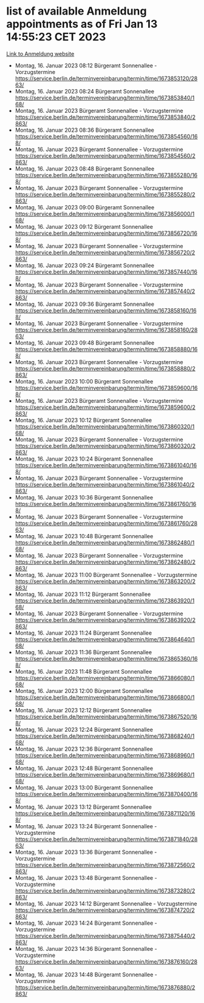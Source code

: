 # list of available Anmeldung appointments as of Fri Jan 13 14:55:23 CET 2023
[Link to Anmeldung website](https://service.berlin.de/terminvereinbarung/termin/tag.php?termin=0&anliegen[]=120686&dienstleisterlist=122210,122217,327316,122219,327312,122227,327314,122231,327346,122243,327348,122252,329742,122260,329745,122262,329748,122254,329751,122271,327278,122273,327274,122277,327276,330436,122280,327294,122282,327290,122284,327292,327539,122291,327270,122285,327266,122286,327264,122296,327268,150230,329760,122301,327282,122297,327286,122294,327284,122312,329763,122314,329775,122304,327330,122311,327334,122309,327332,122281,327352,122279,329772,122276,327324,122274,327326,122267,329766,122246,327318,122251,327320,122257,327322,122208,327298,122226,327300,121362,121364&herkunft=http%3A%2F%2Fservice.berlin.de%2Fdienstleistung%2F120686%2F)
- Montag, 16. Januar 2023 08:12 Bürgeramt Sonnenallee - Vorzugstermine https://service.berlin.de/terminvereinbarung/termin/time/1673853120/2863/
- Montag, 16. Januar 2023 08:24 Bürgeramt Sonnenallee https://service.berlin.de/terminvereinbarung/termin/time/1673853840/168/
- Montag, 16. Januar 2023  Bürgeramt Sonnenallee - Vorzugstermine https://service.berlin.de/terminvereinbarung/termin/time/1673853840/2863/
- Montag, 16. Januar 2023 08:36 Bürgeramt Sonnenallee https://service.berlin.de/terminvereinbarung/termin/time/1673854560/168/
- Montag, 16. Januar 2023  Bürgeramt Sonnenallee - Vorzugstermine https://service.berlin.de/terminvereinbarung/termin/time/1673854560/2863/
- Montag, 16. Januar 2023 08:48 Bürgeramt Sonnenallee https://service.berlin.de/terminvereinbarung/termin/time/1673855280/168/
- Montag, 16. Januar 2023  Bürgeramt Sonnenallee - Vorzugstermine https://service.berlin.de/terminvereinbarung/termin/time/1673855280/2863/
- Montag, 16. Januar 2023 09:00 Bürgeramt Sonnenallee https://service.berlin.de/terminvereinbarung/termin/time/1673856000/168/
- Montag, 16. Januar 2023 09:12 Bürgeramt Sonnenallee https://service.berlin.de/terminvereinbarung/termin/time/1673856720/168/
- Montag, 16. Januar 2023  Bürgeramt Sonnenallee - Vorzugstermine https://service.berlin.de/terminvereinbarung/termin/time/1673856720/2863/
- Montag, 16. Januar 2023 09:24 Bürgeramt Sonnenallee https://service.berlin.de/terminvereinbarung/termin/time/1673857440/168/
- Montag, 16. Januar 2023  Bürgeramt Sonnenallee - Vorzugstermine https://service.berlin.de/terminvereinbarung/termin/time/1673857440/2863/
- Montag, 16. Januar 2023 09:36 Bürgeramt Sonnenallee https://service.berlin.de/terminvereinbarung/termin/time/1673858160/168/
- Montag, 16. Januar 2023  Bürgeramt Sonnenallee - Vorzugstermine https://service.berlin.de/terminvereinbarung/termin/time/1673858160/2863/
- Montag, 16. Januar 2023 09:48 Bürgeramt Sonnenallee https://service.berlin.de/terminvereinbarung/termin/time/1673858880/168/
- Montag, 16. Januar 2023  Bürgeramt Sonnenallee - Vorzugstermine https://service.berlin.de/terminvereinbarung/termin/time/1673858880/2863/
- Montag, 16. Januar 2023 10:00 Bürgeramt Sonnenallee https://service.berlin.de/terminvereinbarung/termin/time/1673859600/168/
- Montag, 16. Januar 2023  Bürgeramt Sonnenallee - Vorzugstermine https://service.berlin.de/terminvereinbarung/termin/time/1673859600/2863/
- Montag, 16. Januar 2023 10:12 Bürgeramt Sonnenallee https://service.berlin.de/terminvereinbarung/termin/time/1673860320/168/
- Montag, 16. Januar 2023  Bürgeramt Sonnenallee - Vorzugstermine https://service.berlin.de/terminvereinbarung/termin/time/1673860320/2863/
- Montag, 16. Januar 2023 10:24 Bürgeramt Sonnenallee https://service.berlin.de/terminvereinbarung/termin/time/1673861040/168/
- Montag, 16. Januar 2023  Bürgeramt Sonnenallee - Vorzugstermine https://service.berlin.de/terminvereinbarung/termin/time/1673861040/2863/
- Montag, 16. Januar 2023 10:36 Bürgeramt Sonnenallee https://service.berlin.de/terminvereinbarung/termin/time/1673861760/168/
- Montag, 16. Januar 2023  Bürgeramt Sonnenallee - Vorzugstermine https://service.berlin.de/terminvereinbarung/termin/time/1673861760/2863/
- Montag, 16. Januar 2023 10:48 Bürgeramt Sonnenallee https://service.berlin.de/terminvereinbarung/termin/time/1673862480/168/
- Montag, 16. Januar 2023  Bürgeramt Sonnenallee - Vorzugstermine https://service.berlin.de/terminvereinbarung/termin/time/1673862480/2863/
- Montag, 16. Januar 2023 11:00 Bürgeramt Sonnenallee - Vorzugstermine https://service.berlin.de/terminvereinbarung/termin/time/1673863200/2863/
- Montag, 16. Januar 2023 11:12 Bürgeramt Sonnenallee https://service.berlin.de/terminvereinbarung/termin/time/1673863920/168/
- Montag, 16. Januar 2023  Bürgeramt Sonnenallee - Vorzugstermine https://service.berlin.de/terminvereinbarung/termin/time/1673863920/2863/
- Montag, 16. Januar 2023 11:24 Bürgeramt Sonnenallee https://service.berlin.de/terminvereinbarung/termin/time/1673864640/168/
- Montag, 16. Januar 2023 11:36 Bürgeramt Sonnenallee https://service.berlin.de/terminvereinbarung/termin/time/1673865360/168/
- Montag, 16. Januar 2023 11:48 Bürgeramt Sonnenallee https://service.berlin.de/terminvereinbarung/termin/time/1673866080/168/
- Montag, 16. Januar 2023 12:00 Bürgeramt Sonnenallee https://service.berlin.de/terminvereinbarung/termin/time/1673866800/168/
- Montag, 16. Januar 2023 12:12 Bürgeramt Sonnenallee https://service.berlin.de/terminvereinbarung/termin/time/1673867520/168/
- Montag, 16. Januar 2023 12:24 Bürgeramt Sonnenallee https://service.berlin.de/terminvereinbarung/termin/time/1673868240/168/
- Montag, 16. Januar 2023 12:36 Bürgeramt Sonnenallee https://service.berlin.de/terminvereinbarung/termin/time/1673868960/168/
- Montag, 16. Januar 2023 12:48 Bürgeramt Sonnenallee https://service.berlin.de/terminvereinbarung/termin/time/1673869680/168/
- Montag, 16. Januar 2023 13:00 Bürgeramt Sonnenallee https://service.berlin.de/terminvereinbarung/termin/time/1673870400/168/
- Montag, 16. Januar 2023 13:12 Bürgeramt Sonnenallee https://service.berlin.de/terminvereinbarung/termin/time/1673871120/168/
- Montag, 16. Januar 2023 13:24 Bürgeramt Sonnenallee - Vorzugstermine https://service.berlin.de/terminvereinbarung/termin/time/1673871840/2863/
- Montag, 16. Januar 2023 13:36 Bürgeramt Sonnenallee - Vorzugstermine https://service.berlin.de/terminvereinbarung/termin/time/1673872560/2863/
- Montag, 16. Januar 2023 13:48 Bürgeramt Sonnenallee - Vorzugstermine https://service.berlin.de/terminvereinbarung/termin/time/1673873280/2863/
- Montag, 16. Januar 2023 14:12 Bürgeramt Sonnenallee - Vorzugstermine https://service.berlin.de/terminvereinbarung/termin/time/1673874720/2863/
- Montag, 16. Januar 2023 14:24 Bürgeramt Sonnenallee - Vorzugstermine https://service.berlin.de/terminvereinbarung/termin/time/1673875440/2863/
- Montag, 16. Januar 2023 14:36 Bürgeramt Sonnenallee - Vorzugstermine https://service.berlin.de/terminvereinbarung/termin/time/1673876160/2863/
- Montag, 16. Januar 2023 14:48 Bürgeramt Sonnenallee - Vorzugstermine https://service.berlin.de/terminvereinbarung/termin/time/1673876880/2863/

